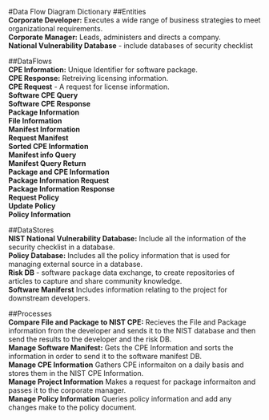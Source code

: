 #Data Flow Diagram Dictionary
##Entities<br/>
**Corporate Developer:** Executes a wide range of business strategies to meet organizational requirements.<br/>
**Corporate Manager:** Leads, administers and directs a company.<br/>
**National Vulnerability Database** - include databases of security checklist<br/>

##DataFlows<br/>
**CPE Information:** Unique Identifier for software package.<br/>
**CPE Response:** Retreiving licensing information.<br/>
**CPE Request** - A request for license information.<br/>
**Software CPE Query**<br/>
**Software CPE Response**<br/>
**Package Information**<br/>
**File Information**<br/>
**Manifest Information**<br/>
**Request Manifest**<br/>
**Sorted CPE Information**<br/>
**Manifest info Query**<br/>
**Manifest Query Return**<br/>
**Package and CPE Information**<br/>
**Package Information Request**<br/>
**Package Information Response**<br/>
**Request Policy**<br/>
**Update Policy**<br/>
**Policy Information**<br/>

##DataStores<br/>
**NIST National Vulnerability Database:** Include all the information of the security checklist in a database.<br/>
**Policy Database:** Includes all the policy information that is used for managing external source in a database.<br/>
**Risk DB** - software package data exchange, to create repositories of articles to capture and share community knowledge.<br/>
**Software Maniferst** Includes information relating to the project for downstream developers.<br/>

##Processes<br/>
**Compare File and Package to NIST CPE:** Recieves the File and Package information from the developer and sends it to the NIST database and then send the results to the developer and the risk DB.<br/>
**Manage Software Manifest:** Gets the CPE Information and sorts the information in order to send it to the software manifest DB.<br/>
**Manage CPE Information** Gathers CPE informaiton on a daily basis and stores them in the NIST CPE Information.<br/>
**Manage Project Information** Makes a request for package informaiton and passes it to the corporate manager.<br/>
**Manage Policy Information** Queries policy information and add any changes make to the policy document.<br/>
